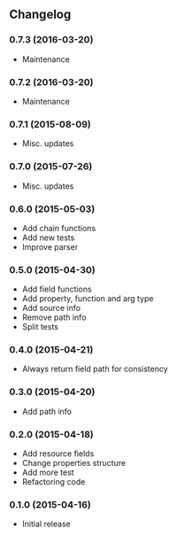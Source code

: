 ## Changelog

### 0.7.3 (2016-03-20)

* Maintenance

### 0.7.2 (2016-03-20)

* Maintenance

### 0.7.1 (2015-08-09)

* Misc. updates

### 0.7.0 (2015-07-26)

* Misc. updates

### 0.6.0 (2015-05-03)

* Add chain functions
* Add new tests
* Improve parser

### 0.5.0 (2015-04-30)

* Add field functions
* Add property, function and arg type
* Add source info
* Remove path info
* Split tests

### 0.4.0 (2015-04-21)

* Always return field path for consistency

### 0.3.0 (2015-04-20)

* Add path info

### 0.2.0 (2015-04-18)

* Add resource fields
* Change properties structure
* Add more test
* Refactoring code

### 0.1.0 (2015-04-16)

* Initial release